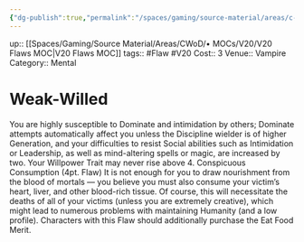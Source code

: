 ```yaml
---
{"dg-publish":true,"permalink":"/spaces/gaming/source-material/areas/c-wo-d/genre/vampire/v20/merits-and-flaws/weak-willed/","dgHomeLink":true,"dgPassFrontmatter":true}
---
```


up:: [[Spaces/Gaming/Source Material/Areas/CWoD/• MOCs/V20/V20 Flaws MOC|V20 Flaws MOC]]
tags:: #Flaw #V20 
Cost:: 3
Venue:: Vampire
Category:: Mental
# Weak-Willed
You are highly susceptible to Dominate and intimidation
by others; Dominate attempts automatically affect
you unless the Discipline wielder is of higher Generation,
and your difficulties to resist Social abilities such
as Intimidation or Leadership, as well as mind-altering
spells or magic, are increased by two. Your Willpower
Trait may never rise above 4.
Conspicuous Consumption (4pt. Flaw)
It is not enough for you to draw nourishment from
the blood of mortals — you believe you must also consume
your victim’s heart, liver, and other blood-rich
tissue. Of course, this will necessitate the deaths of all
of your victims (unless you are extremely creative),
which might lead to numerous problems with maintaining
Humanity (and a low profile). Characters with
this Flaw should additionally purchase the Eat Food
Merit.